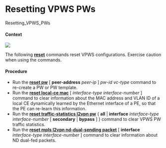 Resetting VPWS PWs
==================

Resetting_VPWS_PWs

#### Context

![](../../../../public_sys-resources/notice_3.0-en-us.png) 

The following [**reset**](cmdqueryname=reset) commands reset VPWS configurations. Exercise caution when using the commands.




#### Procedure

* Run the [**reset pw**](cmdqueryname=reset+pw)  [ **peer-address** *peer-ip* ]  *pw-id* *vc-type* command to re-create a PW or PW template.
* Run the [**reset local-ce mac**](cmdqueryname=reset+local-ce+mac) [ *interface-type* *interface-number* ] command to clear information about the MAC address and VLAN ID of a local CE dynamically learned by the Ethernet interface of a PE, so that the PE can re-learn this information.
* Run the [**reset traffic-statistics l2vpn pw**](cmdqueryname=reset+traffic-statistics+l2vpn+pw) { **all** | **interface** *interface-type* *interface-number* [ **secondary** | **bypass** ] } command to clear VPWS PW traffic statistics.
* Run the [**reset mpls l2vpn nd-dual-sending packet**](cmdqueryname=reset+mpls+l2vpn+nd-dual-sending+packet) [ **interface** *interface-type* *interface-number* ] command to clear information about ND dual-fed packets.